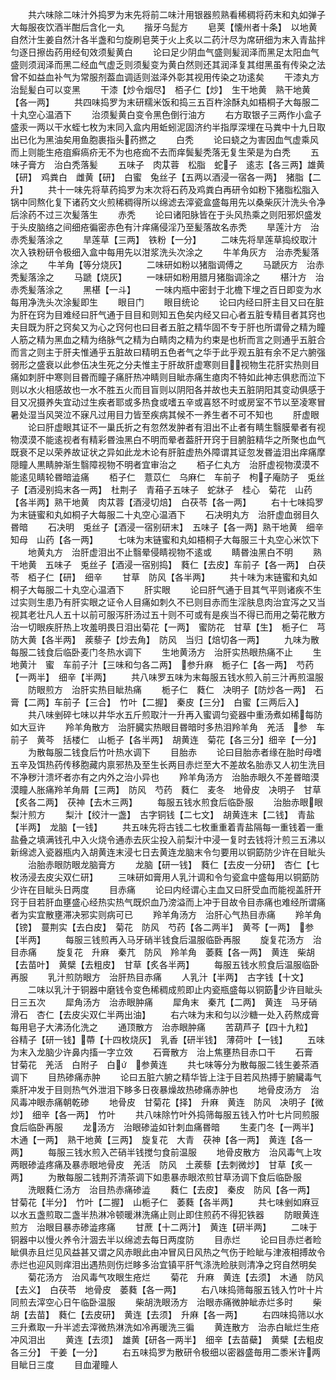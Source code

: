 <!-- { "loadSidebar": true } -->
　　共六味除二味汁外捣罗为末先将前二味汁用银器煎熟看稀稠将药末和丸如弹子大每服夜饮酒半酣后含化一丸
　　揩牙乌髭方
　　皂荚【懐州者十条】　以地黄自然汁生姜自然汁各半盏和匀旋刷皂荚于火上炙以二药汁尽为席研细为末入青盐拌匀逐日擦齿药用经旬效须髪黄白
　　论曰足少阴血气盛则髪润泽而黑足太阳血气盛则须润泽而黑二经血气虚乏则须髪变为黄白然则还其润泽复其绀黑虽有传染之法曾不如益血补气为常服剂葢血调适则滋泽外彰其视用传染之功逺矣
　　干漆丸方　治髭髪白可以变黑
　　干漆【炒令烟尽】　栢子仁【炒】　生干地黄　熟干地黄【各一两】
　　共四味捣罗为末研糯米饭和捣三五百杵涂酥丸如梧桐子大每服二十丸空心温酒下
　　治须髪黄白变令黑色倒行油方
　　右方取银子三两作小盒子盛汞一两以干水蛭七枚为末同入盒内用蚯蚓泥固济约半指厚深埋在马粪中十九日取出已化为黑油矣用鱼胞裹指头药撚之
　　白秃
　　论曰蛲之为害因血气虚乘风而上则能生疮疽癣瘑疥无不为也疮痂不去而痒鬓髪秃落无复生荣是为白秃
　　五味子膏方　治白秃落髪
　　五味子　肉苁蓉　松脂　蛇子　逺志【各三两】雄黄【研】　鸡粪白　雌黄【研】　白蜜　兔丝子【五两以酒浸一宿各一两】　猪脂【二升】
　　共十一味先将草药捣罗为末次将石药及鸡粪白再研令如粉下猪脂松脂入锅中同熬化复下诸药文火煎稀稠得所以绵滤去滓瓷盒盛每用先以桑柴灰汁洗头令净后涂药不过三次髪落生
　　赤秃
　　论曰诸阳脉皆在于头风热乘之则阳邪炽盛发于头皮脑络之间细疮徧密赤色有汁痒痛侵淫乃至髪落故名赤秃
　　旱莲汁方　治赤秃髪落涂之
　　旱莲草【三两】　铁粉【一分】
　　二味先将旱莲草捣绞取汁次入铁粉研令极细入盒中每用先以泔浆洗头次涂之
　　牛羊角灰方　治赤秃髪落涂之
　　牛羊角【等分烧灰】
　　二味研如粉以猪脂调傅之
　　马蹏灰方　治赤秃髪落涂之
　　马蹏【烧灰】
　　一味研如粉用腊月猪脂调涂之
　　椹汁方　治赤秃髪落涂之
　　黑椹【一斗】
　　一味内瓶中密封于北檐下埋之百日即变为水每用净洗头次涂髪即生
　　眼目门
　　眼目统论
　　论曰内经曰肝主目又曰在脏为肝在窍为目难经曰肝气通于目目和则知五色矣内经又曰心者五脏专精目者其窍也夫目既为肝之窍矣又为心之窍何也曰目者五脏之精华固不专于肝也所谓骨之精为瞳人筋之精为黑血之精为络脉气之精为白睛肉之精为约束是也析而言之则通乎五脏合而言之则主于肝夫惟通乎五脏故曰精明五色者气之华于此乎观五脏有余不足六腑强弱形之盛衰以此参伍决生死之分夫惟主于肝故肝虚寒则目视物生花肝实热则目痛如刺肝中寒则目昬而瞳子痛肝热冲睛则目眦赤痛生瘜肉不特如此神志俱悲而泣下则以水火相感故也一水不胜五火而目盲则以阴阳各并故也夫五脏阴阳其变动俱感于目又况摄养失宜动过生疾者耶或多热食或嗜五辛或喜怒不时或房室不节以至凌寒冒暑处湿当风哭泣不寐凡过用目力皆至疾病其候不一养生者不可不知也
　　肝虚眼
　　论曰肝虚眼其证不一巢氏折之有忽然发肿者有泪出不止者有睛生翳膜晕者有视物漠漠不能逺视者有精彩昬浊黑白不明而晕者葢肝开窍于目腑脏精华之所聚也血气既衰不足以荣养故证状之异如此龙木论有肝脏虚热外障谓其证忽发昬澁泪出痒痛摩隠瞳人黒睛肿渐生翳障视物不明者宜审治之
　　栢子仁丸方　治肝虚视物漠漠不能逺见睛轮昬暗澁痛
　　栢子仁　薏苡仁　乌麻仁　车前子　枸子庵防子　兎丝子【酒浸别捣末各一两】　杜荆子　青葙子五味子　蛇牀子　桂心　菊花　山药【各半两】熟干地黄　肉苁蓉【酒浸切焙】　白茯苓【各一两】
　　右十七味捣罗为末链蜜和丸如桐子大每服二十丸空心温酒下
　　石决明丸方　治肝虚血弱目久昬暗
　　石决明　兎丝子【酒浸一宿别研末】　五味子【各一两】熟干地黄　细辛　知母　山药【各一两】
　　七味为末链蜜和丸如梧桐子大每服三十丸空心米饮下
　　地黄丸方　治肝虚泪出不止翳晕侵睛视物不逺或
　　睛昬浊黑白不明
　　熟干地黄　五味子　兎丝子【酒浸一宿别捣】　蕤仁【去皮】车前子【各一两】　白茯苓　栢子仁【研】　细辛
　　甘草　防风【各半两】
　　共十味为末链蜜和丸如桐子大每服二十丸空心温酒下
　　肝实眼
　　论曰肝气通于目其气平则诸疾不生过实则生患乃有肝实眼之证令人目痛如刺久不已则目赤而生淫肤息肉治宜泻之又当视其老壮凡人五十以前可服泻肝汤过五十则不可或有是疾当不得已而用之菊花散方　治一切眼疾肝热上攻羞明畏日泪出菊花【一两】　蜜防花　甘草【生】　栀子仁　芎防大黄【各半两】　蒺藜子【炒去角】　防风　当归【焙切各一两】
　　九味为散每服二钱食后临卧麦门冬热水调下
　　生地黄汤方　治肝实热眼热痛不止
　　生地黄汁　蜜　车前子汁【三味和匀各二两】　参升麻　栀子仁【各一两】　芍药【一两半】　细辛【半两】
　　共八味罗五味为末每服五钱水煎入前三汁再煎温服
　　防眼煎方　治肝实热目眦热痛
　　栀子仁　蕤仁　决明子【防炒各一两】　石膏【二两】车前子【三合】　竹叶【二握】　秦皮【三分】　白蜜【三两后入】
　　共八味剉碎七味以井华水五斤煎取汁一升再入蜜调匀瓷器中重汤煮如稀每防如大豆许
　　羚羊角散方　治肝臓实热眼目昬暗时多热泪羚羊角　羌活　参　车前子　黄芩　括楼仁　山栀子【各半两】　胡黄连　菊花【各三分】细辛【一分】
　　为散每服二钱食后竹叶热水调下
　　目胎赤
　　论曰目胎赤者缘在胎时母嗜五辛及饵热药传移胞藏内禀邪热及至生长两目赤烂至大不差故名胎赤又人初生洗目不净秽汁溃坏者亦有之内外之治小异也
　　羚羊角汤方　治胎赤眼久不差昬暗漠漠瞳人胀痛羚羊角屑【三两】　防风　芍药　蕤仁　麦冬　地骨皮　决明子　甘草【炙各二两】　茯神【去木三两】
　　每服五钱水煎食后临卧服
　　治胎赤眼眼梨汁煎方
　　梨汁【绞汁一盏】　古字铜钱【二七文】　胡黄连末【二钱】　青盐【半两】　龙脑【一钱】
　　共五味先将古钱二七枚重重着青盐隔每一重钱着一重盐叠之填满钱孔中入火烧令通赤去灰尘投入前梨汁中浸一复时去钱将汁煎三五沸以新绵滤入瓷器瓶内入胡黄连末浸七日去黄连龙脑末令匀要用以铜筯防少许在目眦头
　　治胎赤眼防眼龙脑膏方
　　龙脑【研一钱】　蕤仁【去皮一分研】　杏仁【七枚汤浸去皮尖双仁研】
　　三味研如膏用人乳汁调和令匀瓷盒中盛每用以铜筯防少许在目眦头日两度
　　目赤痛
　　论曰内经谓心主血又曰肝受血而能视盖肝开窍于目若肝血壅盛心经热实热气既炽血乃滂溢而上冲于目故令目赤痛也难经所谓痛者为实宜散壅滞决邪实则病可已
　　羚羊角汤方　治肝心气热目赤痛
　　羚羊角【镑】　蔓荆实【去白皮】　菊花　防风　芍药【各二两半】　黄芩【一两】　参【半两】
　　每服三钱煎再入马牙硝半钱食后温服临卧再服
　　旋复花汤方　治目赤痛
　　旋复花　升麻　秦芁　防风　羚羊角　萎蕤【各一两】　黄连　柴胡【去苗叶】　黄檗【去粗皮】　甘草【炙各半两】
　　每服五钱水煎食后温服临卧再服
　　乳汁煎防眼方　治肝热目赤痛
　　人乳汁【半两】　古字钱【十文】
　　二味以乳汁于铜器中磨钱令变色稀稠成煎即止内瓷瓶盛每以铜筯少许目眦头日三五次
　　犀角汤方　治赤眼肿痛
　　犀角末　秦芁【二两】　黄连　马牙硝　滑石　杏仁【去皮尖双仁半两出油】
　　右六味为末和匀以沙糖一处入药熬成膏每用皂子大沸汤化洗之
　　通顶散方　治赤眼肿痛
　　苦葫芦子【四十九粒】　谷精子【研一钱】蔕【十四枚烧灰】　乳香【研半钱】　薄荷叶【一钱】
　　五味为末入龙脑少许鼻内搐一字立效
　　石膏散方　治上焦壅热目赤口干
　　石膏　甘菊花　羌活　白附子　白　参黄连
　　共七味等分为散每服二钱生姜茶酒调下
　　目热碜痛赤肿
　　论曰五脏六腑之精华皆上注于目若风热搏于腑贜毒气乘肝冲发于目则热气外泄泪下眵多日夜暴燥故热碜痛赤肿也
　　地骨皮汤方　治风毒冲眼赤痛朝乾碜
　　地骨皮　甘菊花【择】　升麻　黄连　防风　决明子【微炒】　细辛【各一两】　竹叶
　　共八味除竹叶外捣筛每服五钱入竹叶七片同煎服食后临卧再服
　　龙汤方　治眼碜澁如针刺血痛昬暗
　　生麦门冬【一两半】　木通【一两】　熟干地黄【三两】　旋复花　大青　茯神【各一两】　黄连【各一两】
　　每服三钱水煎入芒硝半钱搅匀食前温服
　　地骨皮散方　治风毒气上攻两眼碜澁疼痛及暴赤眼地骨皮　羌活　防风　土蒺藜【去刺微炒】　甘草【炙一两】
　　为散每服二钱荆芥清茶调下如患暴赤眼浓煎甘草汤调下食后临卧服
　　洗眼蕤仁汤方　治目热赤痛碜澁
　　蕤仁【去皮】　秦皮　防风【各一两】　甘菊花【半分】　竹叶【二握】　山栀子仁　萎蕤【各半两】
　　共七味剉如麻豆以水五盏煎取二盏半热淋冷顿暖淋洗痛止则止即住煎药不得犯铁器
　　防眼黄连煎方　治眼目暴赤碜澁疼痛
　　甘蔗【十二两汁】　黄连【研半两】
　　二味于铜器中以慢火养令汁涸去半以绵滤去每日两度防
　　目赤烂
　　论曰目赤烂者睑眦俱赤且烂见风益甚又谓之风赤眼此由冲冒风日风热之气伤于睑眦与津液相搏故令赤烂也迎风则痒泪出遇热则伤烂眵多治宜镇平肝气涤洗睑肤则清净之窍自然明矣
　　菊花汤方　治风毒气攻眼生疮烂
　　菊花　升麻　黄连【去须】　木通　防风【去义】　白茯苓　地骨皮　萎蕤【各一两】
　　右八味捣筛每服五钱入竹叶十片同煎去滓空心日午临卧温服
　　柴胡洗眼汤方　治眼赤痛微肿眦赤烂多时
　　柴胡【去苗】　蕤仁【去皮研】　黄连【去须】　升麻【各一两】
　　右四味捣筛以水三升煮取一升半滤去滓微热淋洗如冷再暖洗三徧
　　黄连散方　治赤白眦烂生疮冲风泪出
　　黄连【去须】　雄黄【研各一两半】　细辛【去苗蘗】　黄檗【去粗皮各三分】　干姜【一分】
　　右五味捣罗为散研令极细以密器盛毎用二黍米许两目眦日三度
　　目血灌瞳人
